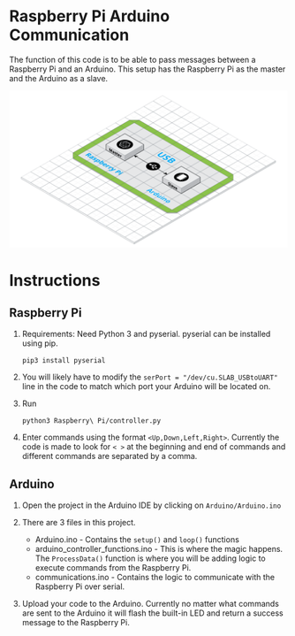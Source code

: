 # Raspberry Pi Arduino Communication

The function of this code is to be able to pass messages between a Raspberry Pi and an Arduino. This setup has the Raspberry Pi as the master and the Arduino as a slave.

![Diagram](https://raw.githubusercontent.com/himalayanelixir/Arduino_RaspberryPi_Ping/master/images/Arduino_RaspberryPi_Ping.png)

# Instructions

## Raspberry Pi
 
 1. Requirements: Need Python 3 and pyserial. pyserial can be installed using pip. 

    ```
    pip3 install pyserial
    ```

 3. You will likely have to modify the `serPort = "/dev/cu.SLAB_USBtoUART"` line in the code to match which port your Arduino will be located on. 

 2. Run

    ```
    python3 Raspberry\ Pi/controller.py
    ```

 3. Enter commands using the format `<Up,Down,Left,Right>`. Currently the code is made to look for `< >` at the beginning and end of commands and different commands are separated by a comma. 


 ## Arduino

1. Open the project in the Arduino IDE by clicking on `Arduino/Arduino.ino`

2. There are 3 files in this project. 
    
    - Arduino.ino - Contains the `setup()` and `loop()` functions 
    - arduino_controller_functions.ino - This is where the magic happens. The `ProcessData()` function is where you will be adding logic to execute commands from the Raspberry Pi.
    - communications.ino - Contains the logic to communicate with the Raspberry Pi over serial. 

3. Upload your code to the Arduino. Currently no matter what commands are sent to the Arduino it will flash the built-in LED and return a success message to the Raspberry Pi. 
